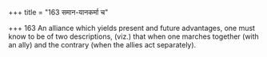 +++
title = "163 समान-यानकर्मा च"

+++
163	An alliance which yields present and future advantages, one must know to be of two descriptions, (viz.) that when one marches together (with an ally) and the contrary (when the allies act separately).
